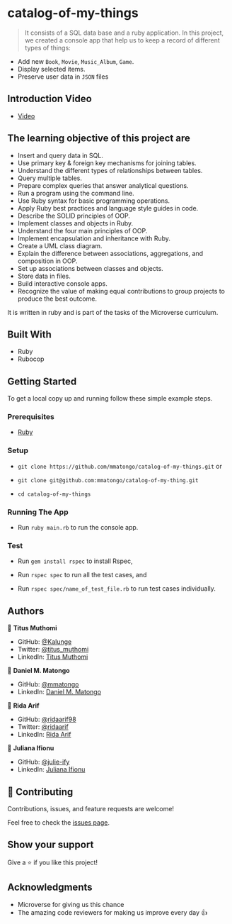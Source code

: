 # catalog-of-my-things

> It consists of a SQL data base and a ruby application. In this project, we created a console app that help us to keep a record of different types of things:

- Add new `Book`, `Movie`, `Music_Album`, `Game`.
- Display selected items.
- Preserve user data in `JSON` files

## Introduction Video

- [Video](https://drive.google.com/file/d/1YbJh0LW3gyzK83kGpmC9I0EcPWnlvxzt/view?usp=sharing)

## The learning objective of this project are

- Insert and query data in SQL.
- Use primary key & foreign key mechanisms for joining tables.
- Understand the different types of relationships between tables.
- Query multiple tables.
- Prepare complex queries that answer analytical questions.
- Run a program using the command line.
- Use Ruby syntax for basic programming operations.
- Apply Ruby best practices and language style guides in code.
- Describe the SOLID principles of OOP.
- Implement classes and objects in Ruby.
- Understand the four main principles of OOP.
- Implement encapsulation and inheritance with Ruby.
- Create a UML class diagram.
- Explain the difference between associations, aggregations, and composition in OOP.
- Set up associations between classes and objects.
- Store data in files.
- Build interactive console apps.
- Recognize the value of making equal contributions to group projects to produce the best outcome. 

It is written in ruby and is part of the tasks of the Microverse curriculum.


## Built With

- Ruby
- Rubocop

## Getting Started

To get a local copy up and running follow these simple example steps.

### Prerequisites

- [Ruby](https://www.ruby-lang.org/en/)

### Setup
- ```git clone https://github.com/mmatongo/catalog-of-my-things.git```
                or
- ``` git clone git@github.com:mmatongo/catalog-of-my-thing.git ```

- ```cd catalog-of-my-things```

### Running The App

- Run ```ruby main.rb``` to run the console app.

### Test

- Run ```gem install rspec``` to install Rspec,

- Run ```rspec spec``` to run all the test cases, and

- Run ```rspec spec/name_of_test_file.rb``` to run test cases individually.

## Authors

👤 **Titus Muthomi**

- GitHub: [@Kalunge](https://github.com/Kalunge)
- Twitter: [@titus_muthomi](https://twitter.com/titus_muthomi)
- LinkedIn: [Titus Muthomi](https://www.linkedin.com/in/muthomi-titus-295024181/)

👤 **Daniel M. Matongo**

- GitHub: [@mmatongo](https://github.com/mmatongo)
- LinkedIn: [Daniel M. Matongo](https://linkedin.com/in/mmatongo)


👤 **Rida Arif**

- GitHub: [@ridaarif98](https://github.com/ridaarif98)
- Twitter: [@ridaarif](https://twitter.com/Rida29984906)
- LinkedIn: [Rida Arif](https://www.linkedin.com/in/rida-arif-90945520b/)

👤 **Juliana Ifionu**

- GitHub: [@julie-ify](https://github.com/julie-ify)
- LinkedIn: [Juliana Ifionu](https://www.linkedin.com/in/juliana-ifionu-4a9492212/)


## 🤝 Contributing

Contributions, issues, and feature requests are welcome!

Feel free to check the [issues page](../../issues/).

## Show your support

Give a ⭐️ if you like this project!

## Acknowledgments

- Microverse for giving us this chance
- The amazing code reviewers for making us improve every day 👍
